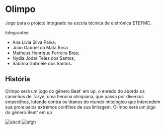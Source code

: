 # Olimpo
Jogo para o projeto integrado na escola técnica de eletrônica ETEFMC.

Integrantes:
- Ana Lívia Silva Paiva;
-  João Gabriel da Mata Rosa
-   Matheus Henrique Ferreira Brás;
-   Nydia Jodar Teles dos Santos;
-   Sabrina Gabriele dos Santos.

## História 

Olimpo será um jogo do gênero Beat' em up, o enredo do aborda os caminhos de Taryn, uma heroína olimpiana, que passa por diversos empecilhos, lutando contra os tiranos do mundo mitológico que intercedem sua prole pelos extremos conflitos de sua linhagem. Olimpo será um jogo do gênero Beat' em up


![abcd](https://user-images.githubusercontent.com/98633309/159924739-c9715778-70af-4d3d-a557-ddb624d91aed.gif)
![efgh](https://user-images.githubusercontent.com/98633309/159925103-7407caad-2c95-4a04-958e-aa574f05930f.gif)
